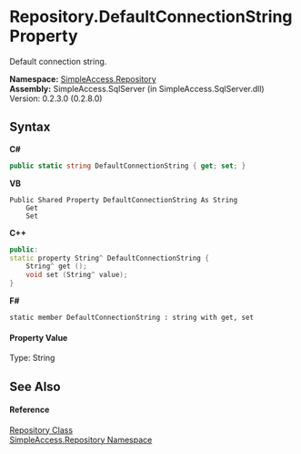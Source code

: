 # Repository.DefaultConnectionString Property 
 

Default connection string.

**Namespace:**&nbsp;<a href="N_SimpleAccess_Repository">SimpleAccess.Repository</a><br />**Assembly:**&nbsp;SimpleAccess.SqlServer (in SimpleAccess.SqlServer.dll) Version: 0.2.3.0 (0.2.8.0)

## Syntax

**C#**<br />
``` C#
public static string DefaultConnectionString { get; set; }
```

**VB**<br />
``` VB
Public Shared Property DefaultConnectionString As String
	Get
	Set
```

**C++**<br />
``` C++
public:
static property String^ DefaultConnectionString {
	String^ get ();
	void set (String^ value);
}
```

**F#**<br />
``` F#
static member DefaultConnectionString : string with get, set

```


#### Property Value
Type: String

## See Also


#### Reference
<a href="T_SimpleAccess_Repository_Repository">Repository Class</a><br /><a href="N_SimpleAccess_Repository">SimpleAccess.Repository Namespace</a><br />
